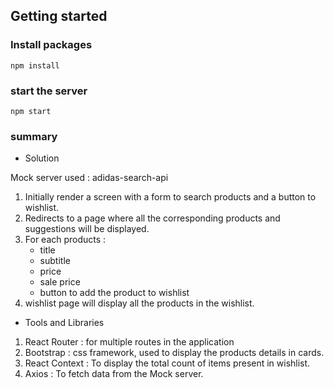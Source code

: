 ## Getting started

### Install packages
```
npm install
```
### start the server
```
npm start
```
 
### summary

- Solution

Mock server used : adidas-search-api

1.  Initially render a screen with a form to search products and a button to wishlist.
2.  Redirects to a page where all the corresponding products and suggestions will be displayed.
3.  For each products : 
    - title
    - subtitle
    - price
    - sale price
    - button to add the product to wishlist
4. wishlist page will display all the products in the wishlist.


-  Tools and Libraries

1.  React Router : for multiple routes in the application
2.  Bootstrap : css framework, used to display the products details in cards.
3.  React Context : To display the total count of items present in wishlist.
4.  Axios : To fetch data from the Mock server.

